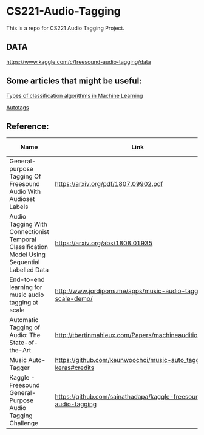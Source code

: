 # CS221-Audio-Tagging
This is a repo for CS221 Audio Tagging Project.


## DATA
https://www.kaggle.com/c/freesound-audio-tagging/data


## Some articles that might be useful:

[Types of classification algorithms in Machine Learning](https://medium.com/@sifium/machine-learning-types-of-classification-9497bd4f2e14)

[Autotags](http://www-labs.iro.umontreal.ca/~pift6080/H09/documents/autotags.pdf)


## Reference:

Name        | Link | With Paper          | With Code     | Methods Used |
------------|--------|------------------|-----------------------|--------|
General-purpose Tagging Of Freesound Audio With Audioset Labels | https://arxiv.org/pdf/1807.09902.pdf | Yes   | No   | CNN |
Audio Tagging With Connectionist Temporal Classification Model Using Sequential Labelled Data | https://arxiv.org/abs/1808.01935 | Yes | No | CRNN, CTC |
End-to-end learning for music audio tagging at scale | http://www.jordipons.me/apps/music-audio-tagging-at-scale-demo/ | Yes | Yes | CNN | 
Automatic Tagging of Audio: The State-of-the-Art | http://tbertinmahieux.com/Papers/machineaudition10.pdf | Yes | No | SVM, Boosting, Gaussian mixture, HGMM |
Music Auto-Tagger | https://github.com/keunwoochoi/music-auto_tagging-keras#credits | Yes | Yes | CNN, CRNN
Kaggle - Freesound General-Purpose Audio Tagging Challenge | https://github.com/sainathadapa/kaggle-freesound-audio-tagging | Yes | Yes | MobileNetV2? |

